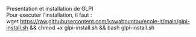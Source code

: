 Presentation et installation de GLPI <br />
Pour executer l'installation, il faut : <br />
wget https://raw.githubusercontent.com/kawabountou/ecole-it/main/glpi-install.sh && chmod +x glpi-install.sh && bash glpi-install.sh
